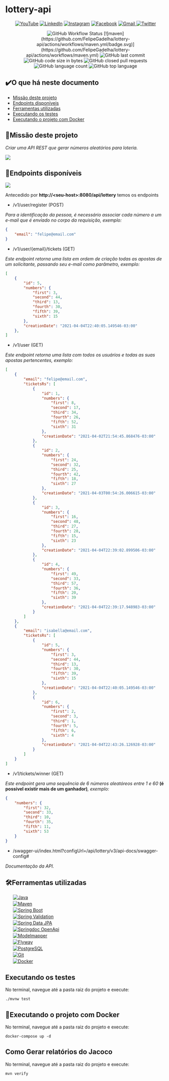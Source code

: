 # lottery-api

<p align="center">
  <a href="https://www.youtube.com/channel/UCTHEnDuI2uIYeTwV4RR7nOA">
    <img alt="YouTube" src="https://img.shields.io/badge/YouTube-FF0000?logo=youtube&logoColor=write" /><a/>
   <a href="https://www.linkedin.com/in/felipe-gadelha-diniz-da-silva-aaaa4a158/">
    <img alt="LinkedIn" src="https://img.shields.io/badge/LinkedIn-0077B5?logo=linkedin&logoColor=white" /><a/>
  <a href="https://www.instagram.com/fe3liip3/">  
    <img alt="Instagram" src="https://img.shields.io/badge/Instagram-E4405F?logo=instagram&logoColor=white" /><a/>
  <a href="https://www.facebook.com/felipe.gadelha.545/">
    <img alt="Facebook" src="https://img.shields.io/badge/Facebook-1877F2?logo=facebook&logoColor=white" /><a/>
  <a href="mailto:felipegadelha90@gmail.com">
    <img alt="Gmail" src="https://img.shields.io/badge/Gmail%20felipegadelha90@gmail.com-D14836?logo=gmail&logoColor=white&link=mailto:felipegadelha90@gmail.com" />
	<a href="https://twitter.com/Felipe52956739">
      <img alt="Twitter" src="https://img.shields.io/twitter/follow/Felipe52956739?label=Follow%20%40Felipe52956739&logo=Twitter&style=flat"></a>
</p>
<p align="center">
	<img alt="GitHub Workflow Status" src="https://img.shields.io/github/workflow/status/FelipeGadelha/lottery-api/maven">
    [![maven](https://github.com/FelipeGadelha/lottery-api/actions/workflows/maven.yml/badge.svg)](https://github.com/FelipeGadelha/lottery-api/actions/workflows/maven.yml)
	<img alt="GitHub last commit" src="https://img.shields.io/github/last-commit/FelipeGadelha/lottery-api?logo=GitHub&style=flat">
	<img alt="GitHub code size in bytes" src="https://img.shields.io/github/languages/code-size/FelipeGadelha/lottery-api?logo=GitHub">
	<img alt="GitHub closed pull requests" src="https://img.shields.io/github/issues-pr-closed/FelipeGadelha/lottery-api?logo=GitHub">
	<img alt="GitHub language count" src="https://img.shields.io/github/languages/count/FelipeGadelha/lottery-api?logo=GitHub">
	<img alt="GitHub top language" src="https://img.shields.io/github/languages/top/FelipeGadelha/lottery-api?logo=GitHub">
</p>

## :heavy_check_mark:O que há neste documento
- [Missão deste projeto](https://github.com/FelipeGadelha/lottery-api#speech_balloonmissão-deste-projeto)
- [Endpoints disponíveis](https://github.com/FelipeGadelha/lottery-api#mag_rightendpoints-disponíveis)
- [Ferramentas utilizadas](https://github.com/FelipeGadelha/lottery-api#hammer_and_wrenchferramentas-utilizadas)
- [Executando os testes](https://github.com/FelipeGadelha/lottery-api#executando-os-testes)
- [Executando o projeto com Docker](https://github.com/FelipeGadelha/lottery-api#whaleexecutando-o-projeto-com-docker)


## :speech_balloon:Missão deste projeto

_Criar uma API REST que gerar números aleatórios para loteria._ 

[![](https://img.shields.io/badge/-Manual-2CA5E0)](https://github.com/FelipeGadelha/lottery-api/blob/master/Construindo%20uma%20API%20REST%20com%20Java%20e%20Spring.pdf)

## :mag_right:Endpoints disponíveis 

[![](https://img.shields.io/badge/-Arquivo%20Postman-FF6C37)](https://github.com/FelipeGadelha/lottery-api/blob/master/Lottery.postman_collection.json)

Antecedido por <Strong>http://\<seu-host\>:8080/api/lottery</Strong> temos os endpoints

- /v1/user/register \(POST\) <br>

_Para a identificação da pessoa, é necessário associar cada número a um e-mail que é enviado no corpo da requisição, exemplo:_

```Json
{
	"email": "felipe@email.com"
}
```
- /v1/user/{email}/tickets \(GET\) <br>

_Este endpoint retorna uma lista em ordem de criação todas as apostas de um solicitante, passando seu e-mail como parâmetro, exemplo:_

```Json
[
    {
        "id": 5,
        "numbers": {
            "first": 3,
            "second": 44,
            "third": 13,
            "fourth": 30,
            "fifth": 39,
            "sixth": 15
        },
        "creationDate": "2021-04-04T22:40:05.149546-03:00"
    },
]
```

- /v1/user \(GET\) <br>

_Este endpoint retorna uma lista com todos os usuários e todas as suas apostas pertencentes, exemplo:_

```Json
[
    {
        "email": "felipe@email.com",
        "ticketsRs": [
            {
                "id": 1,
                "numbers": {
                    "first": 8,
                    "second": 17,
                    "third": 34,
                    "fourth": 26,
                    "fifth": 52,
                    "sixth": 31
                },
                "creationDate": "2021-04-02T21:54:45.868476-03:00"
            },
            {
                "id": 2,
                "numbers": {
                    "first": 24,
                    "second": 32,
                    "third": 25,
                    "fourth": 42,
                    "fifth": 18,
                    "sixth": 27
                },
                "creationDate": "2021-04-03T00:54:26.006615-03:00"
            },
            {
                "id": 3,
                "numbers": {
                    "first": 16,
                    "second": 48,
                    "third": 27,
                    "fourth": 28,
                    "fifth": 15,
                    "sixth": 23
                },
                "creationDate": "2021-04-04T22:39:02.899506-03:00"
            },
            {
                "id": 4,
                "numbers": {
                    "first": 49,
                    "second": 33,
                    "third": 57,
                    "fourth": 36,
                    "fifth": 20,
                    "sixth": 39
                },
                "creationDate": "2021-04-04T22:39:17.948983-03:00"
            }
        ]
    },
    {
        "email": "isabella@email.com",
        "ticketsRs": [
            {
                "id": 5,
                "numbers": {
                    "first": 3,
                    "second": 44,
                    "third": 13,
                    "fourth": 30,
                    "fifth": 39,
                    "sixth": 15
                },
                "creationDate": "2021-04-04T22:40:05.149546-03:00"
            },
            {
                "id": 6,
                "numbers": {
                    "first": 2,
                    "second": 3,
                    "third": 1,
                    "fourth": 5,
                    "fifth": 6,
                    "sixth": 4
                },
                "creationDate": "2021-04-04T22:43:26.126928-03:00"
            }
        ]
    }
]
```
- /v1/tickets/winner \(GET\) <br>

_Este endpoint gera uma sequência de 6 números aleatóreos entre 1 e 60_ <strong> (é possível existir mais de um ganhador)</strong>_, exemplo:_


```Json
{
    "numbers": {
        "first": 32,
        "second": 33,
        "third": 10,
        "fourth": 35,
        "fifth": 11,
        "sixth": 53
    }
}
```
- /swagger-ui/index.html?configUrl=/api/lottery/v3/api-docs/swagger-config# <br>

_Documentação da API._ 

## :hammer_and_wrench:Ferramentas utilizadas
<ul style="list-style-type: none;">
	<li  style="margin-bottom: 3px"><a href="https://docs.oracle.com/en/java/javase/11/docs/api/index.html" target="_blank">
		<img alt="Java" src="https://img.shields.io/badge/Java-FF0000?&logo=java&logoColor=white" /></a></li>
		<li style="margin-bottom: 3px"><a href="https://maven.apache.org/guides/" target="_blank">
		<img alt="Maven" src="https://img.shields.io/badge/Maven-C71A36?logo=apache-maven&logoColor=white" /></a></li>
	<li style="margin-bottom: 3px"><a href="https://spring.io/projects/spring-boot" target="_blank">
		<img alt="Spring Boot" src="https://img.shields.io/badge/Spring%20Boot-6DB33F?logo=spring&logoColor=white" /></a></li>
	<li style="margin-bottom: 3px"><a href="https://www.baeldung.com/spring-boot-bean-validation" target="_blank">
		<img alt="Spring Validation" src="https://img.shields.io/badge/Spring%20Validation-6DB33F?logo=spring&logoColor=white" /></a></li>
	<li style="margin-bottom: 3px"><a href="https://spring.io/projects/spring-data-jpa" target="_blank">
		<img alt="Spring Data JPA" src="https://img.shields.io/badge/Spring%20Data%20JPA-6DB33F?logo=spring&logoColor=white" /></a></li>
	<li style="margin-bottom: 3px"><a href="https://springdoc.org" target="_blank">
		<img alt="Springdoc OpenApi" src="https://img.shields.io/badge/Springdoc%20OpenApi-6DB33F?logo=spring&logoColor=white" /></a></li>
	<li style="margin-bottom: 3px"><a href="http://modelmapper.org/getting-started/" target="_blank">
		<img alt="Modelmapper" src="https://img.shields.io/badge/Modelmapper-14354C?logo=Maven&logoColor=white" /></a></li>
	<li style="margin-bottom: 3px"><a href="https://flywaydb.org/documentation/getstarted/" target="_blank">
		<img alt="Flyway" src="https://img.shields.io/badge/Flyway-1572B6?logoColor=white" /></a></li>
	<li style="margin-bottom: 3px"><a href="https://www.postgresql.org/docs/9.6/index.html" target="_blank">
		<img alt="PostgreSQL" src="https://img.shields.io/badge/PostgreSQL-316192?logo=postgresql" /></a></li>
	<li style="margin-bottom: 3px"><a href="https://git-scm.com/doc" target="_blank">
		<img alt="Git" src="https://img.shields.io/badge/Git-F05032?logo=git&logoColor=white" /></a></li>
	<li><a href="https://docs.docker.com" target="_blank">
		<img alt="Docker" src="https://img.shields.io/badge/Docker-2CA5E0?logo=docker&logoColor=white" /></a></li>
</ul>


## Executando os testes

No terminal, navegue até a pasta raiz do projeto e execute:

```shell
./mvnw test
```

## :whale:Executando o projeto com Docker

No terminal, navegue até a pasta raiz do projeto e execute:

```shell
docker-compose up -d
```

## Como Gerar relatórios do Jacoco

No terminal, navegue até a pasta raiz do projeto e execute:

```shell
mvn verify
```